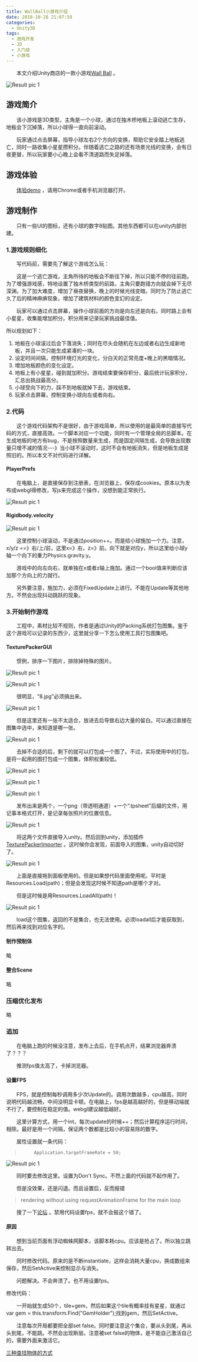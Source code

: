 ```yaml
---
title: WallBall小游戏介绍
date: 2018-10-28 21:07:59
categories:
  - Unity3D
tags:
  - 游戏开发
  - 2D
  - 入门级
  - 小游戏
---
```


　　本文介绍Unity商店的一款小游戏[Wall Ball](https://assetstore.unity.com/packages/templates/packs/wall-ball-49573)  。   

<!-- more -->

![Result pic 1](/contentimg/31/1.jpg "Wall Ball")


## 游戏简介

　　该小游戏是3D类型，主角是一个小球，通过在独木桥地板上滚动逃亡生存，地板会下沉掉落，所以小球得一直向前滚动。

　　玩家通过点击屏幕，指导小球左右2个方向的变换，帮助它安全踏上地板逃亡，同时一路收集小星星攒积分。伴随着逃亡之路的还有场景光线的变换，会有日夜更替，所以玩家要小心晚上会看不清道路而失足掉落。

## 游戏体验

　　[体验demo](/unitydemo/4/index.html) ，请用Chrome或者手机浏览器打开。

## 游戏制作

　　只有一些UI的图标，还有小球的数字8贴图。其他东西都可以在unity内部创建。

### 1.游戏规则细化

　　写代码前，需要先了解这个游戏怎么玩：

　　这是一个逃亡游戏，主角所待的地板会不断往下掉，所以只能不停的往前跑。为了增强游戏感，特地设置了独木桥类型的前路，主角只要跑错方向就会掉下无尽深渊。为了加大难度，增加了昼夜替换，晚上的时候光线变暗。同时为了防止逃亡久了后的精神麻痹现象，增加了建筑材料的颜色变幻的设定。

　　玩家可以通过点击屏幕，操作小球前面的方向是向左还是向右。同时路上会有小星星，收集能增加积分。积分用来记录玩家挑战最佳值。

所以规划如下：

1. 地板在小球滚过后会下落消失；同时在尽头会随机在左边或者右边生成新地板，并且一次只能生成紧凑的一块。 
1. 设定时间间隔，控制环境灯光的变化，分白天的正常亮度+晚上的黑暗情况。
1. 增加地板颜色的变化设定。
1. 地板上有小星星，碰到就加积分。游戏结束要保存积分，最后统计玩家积分，汇总出挑战最高分。
1. 小球受向下的力，踩不到地板就掉下去，游戏结束。
1. 玩家点击屏幕，控制变换小球向左或者向右。

### 2.代码


　　这个游戏代码架构不是很好，由于游戏简单，所以使用的是最简单的直接写代码的方式，直接高效。一个脚本对应一个功能，同时有一个管理全局的总脚本。在生成地板的地方有bug，不是按照数量来生成，而是固定间隔生成，会导致出现数量只增不减的情况---》当小球不滚动时，这时不会有地板消失，但是地板生成是照旧的。所以本文不对代码进行详解。

#### PlayerPrefs

　　在电脑上，是直接保存到注册表，在浏览器上，保存成cookies。原本以为发布成webgl得修改，写js来完成这个操作，没想到能正常执行。

![Result pic 1](/contentimg/31/2.png "playerprefs")


#### Rigidbody.velocity

![Result pic 1](/contentimg/31/3.png "Rigidbody.velocity")


　　这里控制小球滚动，不是通过position++。而是给小球施加一个力。注意，x/y/z ==》右/上/前，这里x=》右，z=》前。向下就是对应y，所以这里给小球y轴一个向下的重力Physics.gravity.y。

　　游戏中的向左向右，就单独在x或者z轴上施加。通过一个bool值来判断应该加那个方向上的力就行。

　　另外要注意，施加力，必须在FixedUpdate上进行。不能在Update等其他地方。不然会出现抖动跳跃的现象。


### 3.开始制作游戏

　　工程中，素材比较不规则，作者是通过Unity的Packing系统打包图集。鉴于这个游戏可以记录的东西少，这里就分享一下怎么使用工具打包图集吧。

#### TexturePackerGUI

　　惯例，排序一下图片，排除掉特殊的图片。

![Result pic 1](/contentimg/31/4.png "图片排序")

![Result pic 1](/contentimg/31/5.png "特殊图片")


　　很明显，“8.jpg”必须搞出来。

![Result pic 1](/contentimg/31/6.png "排除特殊图片")


　　但是这里还有一张不太适合，放进去后导致右边大量的留白。可以通过直接在图集中选中，来知道是哪一张。

![Result pic 1](/contentimg/31/7.png "找到不合适的图")


　　去掉不合适的后，剩下的就可以打包成一个图了。不过，实际使用中的打包，是将一起用的图打包成一个图集，体积权重较低。

![Result pic 1](/contentimg/31/8.png "操作流程")

![Result pic 1](/contentimg/31/9.png "data format")

![Result pic 1](/contentimg/31/10.png "发布")


　　发布出来是两个，一个png（带透明通道）+一个“.tpsheet”后缀的文件，用记事本格式打开，是记录每张照片的位置信息。

![Result pic 1](/contentimg/31/11.png "tpsheet内容")


　　将这两个文件直接导入unity。然后回到unity，添加插件[TexturePackerImporter](https://assetstore.unity.com/packages/tools/sprite-management/texturepacker-importer-16641) 。这时候你会发现，前面导入的图集，unity自动切好了。

![Result pic 1](/contentimg/31/12.png "使用情况")


　　上面是直接拖到面板使用的。但是如果想代码里面使用呢。平时是Resources.Load(path)；但是会发现这时候不知道path是哪个才对。

　　但是这时候是用Resources.LoadAll(path)！

![Result pic 1](/contentimg/31/13.png "代码读取图片")


　　load这个图集，返回的不是集合，也无法使用。必须loadall后才能获取到，然后再来找到对应名字的。

#### 制作预制体

略

#### 整合Scene

略

### 压缩优化发布

略

### 追加

　　在电脑上跑的时候没注意，发布上去后，在手机点开，结果浏览器奔溃了？？？

　　推测fps值太高了，卡掉浏览器。

#### 设置FPS

　　FPS，就是控制每秒调用多少次Update的。调用次数越多，cpu越高，同时说明代码越流畅，中间没明显卡顿。在电脑上，fps是越高越好的，但是移动端就不行了，要控制在稳定的值。webgl建议越低越好。

　　这里计算方式，用一个int，每次update的时候++；然后计算程序运行时间，相除。最好是用一个间隔，保证两个数都是比较小的容易除的数字。

　　属性设置就一条代码：

>          Application.targetFrameRate = 50;

![Result pic 1](/contentimg/31/14.png "同时需要注意这里的设置")


　　同时要去修改这里。设置为Don't Sync。不然上面的代码就不起作用了。

　　但是没效果，还是闪退。而且设置后，反而报错

>  rendering without using requestAnimationFrame for the main loop

　　搜了一下[论坛](https://forum.unity.com/threads/rendering-without-using-requestanimationframe-for-the-main-loop.373331/)  。禁用代码设置fps，就不会报这个错了。

#### 原因

　　想到当前页面有浮动蜘蛛网脚本，该脚本耗cpu。应该是抢占了。所以独立跳转出去。

　　同时修改代码。原来的是不断instantiate，这样会消耗大量cpu，换成数组来保存，然后SetActive来控制显示与消失。

　　问题解决。不会奔溃了。也不用设置fps。

修改代码：

　　一开始就生成50个，tile+gem，然后如果这个tile有概率挂有星星，就通过var gem = this.transform.Find("GemHolder");找到gem，然后SetActive。

　　注意每次开局都要把全部set false。同时要注意这个集合，要从头到尾，再从头到尾，不能跳。不然会出现断层。注意被set false的物体，是不能自己激活自己的，需要外面来激活它。

[三种查找物体的方式](https://blog.csdn.net/w1594731007/article/details/71216169)  

